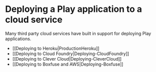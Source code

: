 <!--- Copyright (C) 2009-2020 Lightbend Inc. <https://www.lightbend.com> -->
# Deploying a Play application to a cloud service

Many third party cloud services have built in support for deploying Play applications.

- [[Deploying to Heroku|ProductionHeroku]]
- [[Deploying to Cloud Foundry|Deploying-CloudFoundry]]
- [[Deploying to Clever Cloud|Deploying-CleverCloud]]
- [[Deploying to Boxfuse and AWS|Deploying-Boxfuse]]
